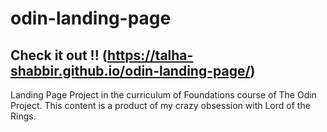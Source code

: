 # odin-landing-page

## Check it out !! (https://talha-shabbir.github.io/odin-landing-page/)

Landing Page Project in the curriculum of Foundations course of The Odin Project. 
This content is a product of my crazy obsession with Lord of the Rings.
